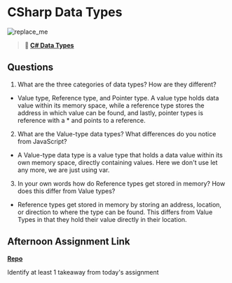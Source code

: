 # CSharp Data Types

![replace_me](https://codeworks.blob.core.windows.net/public/assets/img/illustrations/placeholder.svg)

> **📖 [C# Data Types](https://codeworksacademy.com/fs-student-guide/resources/wk10/01-CSharp-Generics)**

## Questions

1. What are the three categories of data types? How are they different?

- Value type, Reference type, and Pointer type. A value type holds data value within its memory space, while a reference type stores the address in which value can be found, and lastly, pointer types is reference with a \* and points to a reference.

2. What are the Value-type data types? What differences do you notice from JavaScript?

- A Value-type data type is a value type that holds a data value within its own memory space, directly containing values. Here we don't use let any more, we are just using var.

3. In your own words how do Reference types get stored in memory? How does this differ from Value types?

- Reference types get stored in memory by storing an address, location, or direction to where the type can be found. This differs from Value Types in that they hold their value directly in their location.

## Afternoon Assignment Link

**[Repo](https://github.com/Jakeepaulin/chores.git)**

Identify at least 1 takeaway from today's assignment
